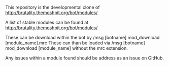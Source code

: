 This repository is the developmental clone of http://brutality.themoshpit.org/bot/modules/

A list of stable modules can be found at http://brutality.themoshpit.org/bot/modules/

These can be download within the bot by /msg [botname] mod_download [module_name].mrc
These can than be loaded via /msg [botname] mod_download [module_name] without the mrc extension.

Any issues within a module found should be address as an issue on GitHub.

